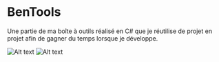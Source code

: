 # BenTools
Une partie de ma boîte à outils réalisé en C# que je réutilise de projet en projet afin de gagner du temps lorsque je développe.

![Alt text](https://i.imgur.com/Bl4kscA.png "Codes utilitaires que l'on retrouve dans l'application.")
![Alt text](https://i.imgur.com/nQeWnDg.png "Arborescence des fichiers de l'application.")
